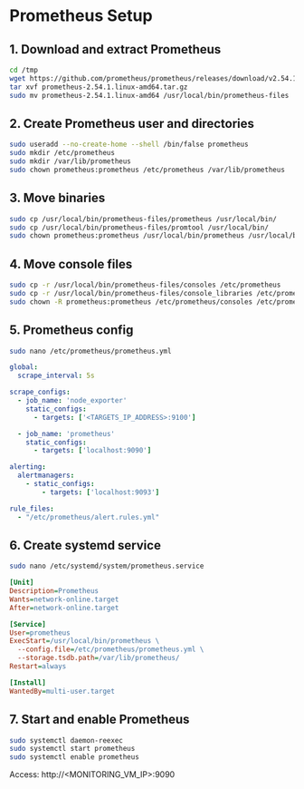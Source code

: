 # Prometheus Setup

## 1. Download and extract Prometheus
```bash
cd /tmp
wget https://github.com/prometheus/prometheus/releases/download/v2.54.1/prometheus-2.54.1.linux-amd64.tar.gz
tar xvf prometheus-2.54.1.linux-amd64.tar.gz
sudo mv prometheus-2.54.1.linux-amd64 /usr/local/bin/prometheus-files
```

## 2. Create Prometheus user and directories
```bash
sudo useradd --no-create-home --shell /bin/false prometheus
sudo mkdir /etc/prometheus
sudo mkdir /var/lib/prometheus
sudo chown prometheus:prometheus /etc/prometheus /var/lib/prometheus
```

## 3. Move binaries
```bash
sudo cp /usr/local/bin/prometheus-files/prometheus /usr/local/bin/
sudo cp /usr/local/bin/prometheus-files/promtool /usr/local/bin/
sudo chown prometheus:prometheus /usr/local/bin/prometheus /usr/local/bin/promtool
```

## 4. Move console files
```bash
sudo cp -r /usr/local/bin/prometheus-files/consoles /etc/prometheus
sudo cp -r /usr/local/bin/prometheus-files/console_libraries /etc/prometheus
sudo chown -R prometheus:prometheus /etc/prometheus/consoles /etc/prometheus/console_libraries
```
## 5. Prometheus config
```bash
sudo nano /etc/prometheus/prometheus.yml
```

```yaml
global:
  scrape_interval: 5s

scrape_configs:
  - job_name: 'node_exporter'
    static_configs:
      - targets: ['<TARGETS_IP_ADDRESS>:9100']

  - job_name: 'prometheus'
    static_configs:
      - targets: ['localhost:9090']

alerting:
  alertmanagers:
    - static_configs:
        - targets: ['localhost:9093']

rule_files:
  - "/etc/prometheus/alert.rules.yml"
```
## 6. Create systemd service
```bash
sudo nano /etc/systemd/system/prometheus.service
```

```ini
[Unit]
Description=Prometheus
Wants=network-online.target
After=network-online.target

[Service]
User=prometheus
ExecStart=/usr/local/bin/prometheus \
  --config.file=/etc/prometheus/prometheus.yml \
  --storage.tsdb.path=/var/lib/prometheus/
Restart=always

[Install]
WantedBy=multi-user.target
```

## 7. Start and enable Prometheus
```bash
sudo systemctl daemon-reexec
sudo systemctl start prometheus
sudo systemctl enable prometheus
```

Access: http://<MONITORING_VM_IP>:9090

